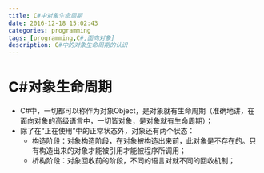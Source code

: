 ```yaml
---
title: C#中对象生命周期
date: 2016-12-18 15:02:43
categories: programming
tags: [programming,C#,面向对象]
description: C#中的对象生命周期的认识
---
```


# C#对象生命周期

- C#中，一切都可以称作为对象Object，是对象就有生命周期（准确地讲，在面向对象的高级语言中，一切皆对象，是对象就有生命周期）；
- 除了在“正在使用”中的正常状态外，对象还有两个状态：
    - 构造阶段：对象构造阶段，在对象被构造出来前，此对象是不存在的。只有构造出来的对象才能被引用才能被程序所调用；
    - 析构阶段：对象回收前的阶段，不同的语言对就不同的回收机制；
